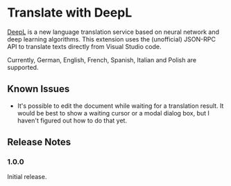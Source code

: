 # Translate with DeepL

[DeepL][1] is a new language translation service based on neural 
network and deep learning algorithms. This extension uses the (unofficial) 
JSON-RPC API to translate texts directly from Visual Studio code.

Currently, German, English, French, Spanish, Italian and Polish are 
supported.

[1]: https://www.deepl.com

## Known Issues

* It's possible to edit the document while waiting for a translation 
  result. It would be best to show a waiting cursor or a modal dialog 
  box, but I haven't figured out how to do that yet.

## Release Notes

### 1.0.0

Initial release.


